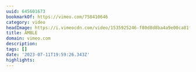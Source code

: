 ```yaml
---
uuid: 645601673
bookmarkOf: https://vimeo.com/758410646
category: video
headImage: https://i.vimeocdn.com/video/1535925246-f80d8d8ba4a9e00ca81fcbe5582b13c75d59146e80f3cd3e7e374aa381d64ac7-d_295x166
title: AMBLE
domain: vimeo.com
description:
tags: []
date: '2023-07-11T19:59:26.343Z'
highlights:
---
```




